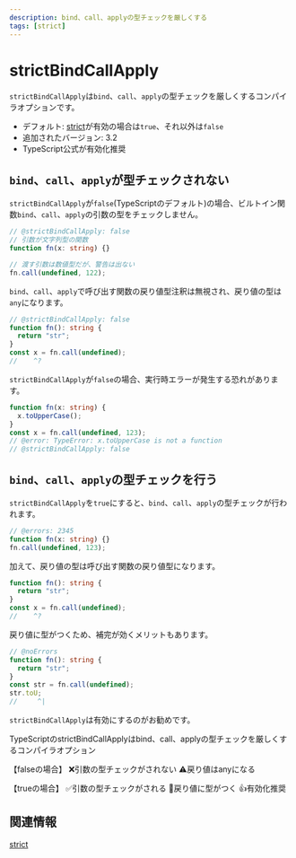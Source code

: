 ```yaml
---
description: bind、call、applyの型チェックを厳しくする
tags: [strict]
---
```


# strictBindCallApply

`strictBindCallApply`は`bind`、`call`、`apply`の型チェックを厳しくするコンパイラオプションです。

- デフォルト: [strict](./strict.md)が有効の場合は`true`、それ以外は`false`
- 追加されたバージョン: 3.2
- TypeScript公式が有効化推奨

## `bind`、`call`、`apply`が型チェックされない

`strictBindCallApply`が`false`(TypeScriptのデフォルト)の場合、ビルトイン関数`bind`、`call`、`apply`の引数の型をチェックしません。

```ts twoslash
// @strictBindCallApply: false
// 引数が文字列型の関数
function fn(x: string) {}

// 渡す引数は数値型だが、警告は出ない
fn.call(undefined, 122);
```

`bind`、`call`、`apply`で呼び出す関数の戻り値型注釈は無視され、戻り値の型は`any`になります。

```ts twoslash
// @strictBindCallApply: false
function fn(): string {
  return "str";
}
const x = fn.call(undefined);
//    ^?
```

`strictBindCallApply`が`false`の場合、実行時エラーが発生する恐れがあります。

```ts twoslash
function fn(x: string) {
  x.toUpperCase();
}
const x = fn.call(undefined, 123);
// @error: TypeError: x.toUpperCase is not a function
// @strictBindCallApply: false
```

## `bind`、`call`、`apply`の型チェックを行う

`strictBindCallApply`を`true`にすると、`bind`、`call`、`apply`の型チェックが行われます。

```ts twoslash
// @errors: 2345
function fn(x: string) {}
fn.call(undefined, 123);
```

加えて、戻り値の型は呼び出す関数の戻り値型になります。

```ts twoslash
function fn(): string {
  return "str";
}
const x = fn.call(undefined);
//    ^?
```

戻り値に型がつくため、補完が効くメリットもあります。

```ts twoslash
// @noErrors
function fn(): string {
  return "str";
}
const str = fn.call(undefined);
str.toU;
//     ^|
```

`strictBindCallApply`は有効にするのがお勧めです。

<TweetILearned>

TypeScriptのstrictBindCallApplyはbind、call、applyの型チェックを厳しくするコンパイラオプション

【falseの場合】
❌引数の型チェックがされない
⚠️戻り値はanyになる

【trueの場合】
✅引数の型チェックがされる
💚戻り値に型がつく
👍有効化推奨

</TweetILearned>

## 関連情報

[strict](./strict.md)
